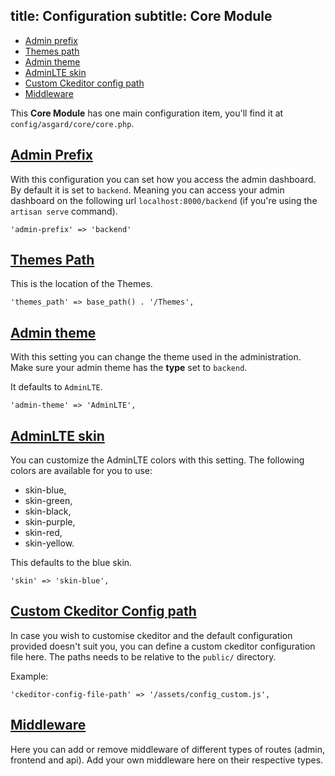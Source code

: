 title: Configuration
subtitle: Core Module
-------

- [Admin prefix](#admin-prefix)
- [Themes path](#themes-path)
- [Admin theme](#admin-theme)
- [AdminLTE skin](#adminlte-skin)
- [Custom Ckeditor config path]($custom-ckeditor-config)
- [Middleware](#middleware)

This **Core Module** has one main configuration item, you'll find it at `config/asgard/core/core.php`.

## <a class="anchor" name="admin-prefix" href="#admin-prefix">Admin Prefix</a>

With this configuration you can set how you access the admin dashboard. By default it is set to `backend`. Meaning you can access your admin dashboard on the following url `localhost:8000/backend` (if you're using the `artisan serve` command).

``` .language-php
'admin-prefix' => 'backend'
```

## <a class="anchor" name="themes-path" href="#themes-path">Themes Path</a>

This is the location of the Themes.

``` .language-php
'themes_path' => base_path() . '/Themes',
```

## <a class="anchor" name="admin-theme" href="#admin-theme">Admin theme</a>

With this setting you can change the theme used in the administration. Make sure your admin theme has the **type** set to `backend`.

It defaults to `AdminLTE`.


``` .language-php
'admin-theme' => 'AdminLTE',
```


## <a class="anchor" name="adminlte-skin" href="#adminlte-skin">AdminLTE skin</a>

You can customize the AdminLTE colors with this setting. The following colors are available for you to use: 

- skin-blue, 
- skin-green, 
- skin-black, 
- skin-purple, 
- skin-red,
- skin-yellow.

This defaults to the blue skin.

``` .language-php
'skin' => 'skin-blue',
```


## <a class="anchor" name="custom-ckeditor-config" href="#custom-ckeditor-config">Custom Ckeditor Config path</a>

In case you wish to customise ckeditor and the default configuration provided doesn't suit you, you can define a custom ckeditor configuration file here. The paths needs to be relative to the `public/` directory.

Example:

``` .language-php
'ckeditor-config-file-path' => '/assets/config_custom.js',
```


## <a class="anchor" name="middleware" href="#middleware">Middleware</a>

Here you can add or remove middleware of different types of routes (admin, frontend and api). Add your own middleware here on their respective types.
